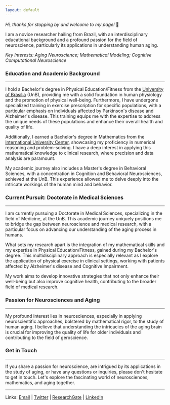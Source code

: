 ```yaml
---
layout: default
---
```

  
*Hi, thanks for stopping by and welcome to my page!* 🙂
  
I am a novice researcher hailing from Brazil, with an interdisciplinary educational background and a profound passion for the field of neuroscience, particularly its applications in understanding human aging.

 *Key Interests: Aging Neuroscience; Mathematical Modeling; Cognitive Computational Neuroscience*

### **Education and Academic Background**
-----------------------

  I hold a Bachelor's degree in Physical Education/Fitness from the [University of Brasília](https://international.unb.br/) (UnB), providing me with a solid foundation in human physiology and the promotion of physical well-being. Furthermore, I have undergone specialized training in exercise prescription for specific populations, with a particular emphasis on individuals affected by Parkinson's disease and Alzheimer's disease. This training equips me with the expertise to address the unique needs of these populations and enhance their overall health and quality of life.
  
  Additionally, I earned a Bachelor's degree in Mathematics from the [International University Center](https://globalhub.uninter.com/en/), showcasing my proficiency in numerical reasoning and problem-solving. I have a deep interest in applying this mathematical knowledge to clinical research, where precision and data analysis are paramount.

  My academic journey also includes a Master's degree in Behavioral Sciences, with a concentration in Cognition and Behavioral Neurosciences, achieved at the UnB. This experience allowed me to delve deeply into the intricate workings of the human mind and behavior.

### **Current Pursuit: Doctorate in Medical Sciences**
--------------------------

  I am currently pursuing a Doctorate in Medical Sciences, specializing in the field of Medicine, at the UnB. This academic journey uniquely positions me to bridge the gap between neuroscience and medical research, with a particular focus on advancing our understanding of the aging process in humans. 
  
  What sets my research apart is the integration of my mathematical skills and my expertise in Physical Education/Fitness, gained during my Bachelor's degree. This multidisciplinary approach is especially relevant as I explore the application of physical exercise in clinical settings, working with patients affected by Alzheimer's disease and Cognitive Impairment.
  
  My work aims to develop innovative strategies that not only enhance their well-being but also improve cognitive health, contributing to the broader field of medical research.

### **Passion for Neurosciences and Aging**
----------------------------

  My profound interest lies in neurosciences, especially in applying neuroscientific approaches, bolstered by mathematical rigor, to the study of human aging. I believe that understanding the intricacies of the aging brain is crucial for improving the quality of life for older individuals and contributing to the field of geroscience.

### **Get in Touch**
---------------------------------

  If you share a passion for neuroscience, are intrigued by its applications in the study of aging, or have any questions or inquiries, please don't hesitate to get in touch. Let's explore the fascinating world of neurosciences, mathematics, and aging together.

-------------------
Links: [Email](rlounb@gmail.com) | [Twitter](https://twitter.com/rlolegario) | [ResearchGate](https://www.researchgate.net/profile/Raphael-Olegario) | [LinkedIn](https://www.linkedin.com/in/raphaellolegario/)
